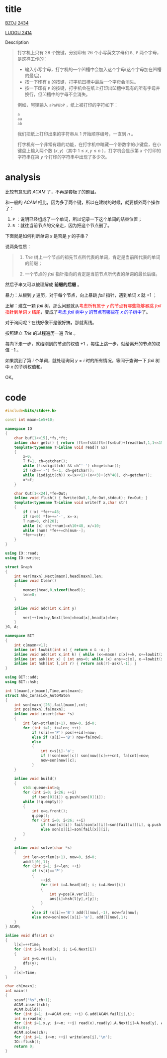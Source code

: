 # title

[BZOJ 2434](https://lydsy.com/JudgeOnline/problem.php?id=2434)

[LUOGU 2414](https://www.luogu.org/problem/P2414)

Description

>打字机上只有 $28$ 个按键，分别印有 $26$ 个小写英文字母和 `B、P` 两个字母，是这样工作的：
>
>- 输入小写字母，打字机的一个凹槽中会加入这个字母(这个字母加在凹槽的最后)。
>- 按一下印有 `B` 的按键，打字机凹槽中最后一个字母会消失。
>- 按一下印有 `P` 的按键，打字机会在纸上打印出凹槽中现有的所有字母并换行，但凹槽中的字母不会消失。
>
>例如，阿狸输入 `aPaPBbP` ，纸上被打印的字符如下：
>
>```cpp
>a
>aa
>ab
>```
>
>我们把纸上打印出来的字符串从 $1$ 开始顺序编号，一直到 $n$ 。
>
>打字机有一个非常有趣的功能，在打字机中暗藏一个带数字的小键盘，在小键盘上输入两个数 $(x,y)$（其中 $1\leqslant x,y\leqslant n$ ），打字机会显示第 $x$ 个打印的字符串在第 $y$ 个打印的字符串中出现了多少次。

# analysis

比较有意思的 $ACAM$ 了，不再是套板子的题目。

和一般的 $ACAM$ 相比，因为多了两个键，所以在建树的时候，就要额外两个操作了：

1. `P` ：说明已经组成了一个单词，所以记录一下这个单词的结束位置；
2. `B` ：就往当前节点的父亲走，因为把这个节点删了。

下面就是如何判断单词 $x$ 是否是 $y$ 的子串？

说两条性质：

> 1. $Trie$ 树上一个节点的祖先节点所代表的单词，肯定是当前所代表的单词的前缀；
>
> 2. 一个节点的 $fail$ 指针指向的肯定是当前节点所代表的单词的最长后缀。

然后子串又可以被理解成 **前缀的后缀** 。

暴力：从根到 $y$ 遍历，对于每个节点，向上暴跳 $fail$ 指针，遇到单词 $x$ 就 $+1$ ；

正解：建立一颗 $fail$ 树，那么问题就从<font color=red>考虑所有属于 $y$ 的节点有哪些能够暴跳 $fail$ 指针到单词 $x$ 结尾</font>，变成了<font color=blue>考虑 $fail$ 树中 $y$ 的节点有哪些在 $x$ 的子树中</font>了。

对于询问呢？在线好像不是很好搞，那就离线。

按照建立 $Trie$ 的过程遍历一遍 $Trie$ 。

每向下走一步，就给刚到的节点的权值 $+1$ ，每往上跳一步，就给离开的节点的权值 $-1$ 。

如果跳到了第 $i$ 个单词，就处理询问 $y=i$ 时的所有情况，等同于查询一下 $fail$ 树中 $x$ 的子树权值和。

OK。

# code

```cpp
#include<bits/stdc++.h>

const int maxn=1e5+10;

namespace IO
{
	char buf[1<<15],*fs,*ft;
	inline char getc() { return (ft==fs&&(ft=(fs=buf)+fread(buf,1,1<<15,stdin),ft==fs))?0:*fs++; }
	template<typename T>inline void read(T &x)
	{
		x=0;
		T f=1, ch=getchar();
		while (!isdigit(ch) && ch^'-') ch=getchar();
		if (ch=='-') f=-1, ch=getchar();
		while (isdigit(ch)) x=(x<<1)+(x<<3)+(ch^48), ch=getchar();
		x*=f;
	}

	char Out[1<<24],*fe=Out;
	inline void flush() { fwrite(Out,1,fe-Out,stdout); fe=Out; }
	template<typename T>inline void write(T x,char str)
	{
		if (!x) *fe++=48;
		if (x<0) *fe++='-', x=-x;
		T num=0, ch[20];
		while (x) ch[++num]=x%10+48, x/=10;
		while (num) *fe++=ch[num--];
		*fe++=str;
	}
}

using IO::read;
using IO::write;

struct Graph
{
	int ver[maxn],Next[maxn],head[maxn],len;
	inline void Clear()
	{
		memset(head,0,sizeof(head));
		len=0;
	}

	inline void add(int x,int y)
	{
		ver[++len]=y,Next[len]=head[x],head[x]=len;
	}
}G, A;

namespace BIT
{
	int c[maxn<<1];
	inline int lowbit(int x) { return x & -x; }
	inline void add(int x,int k) { while (x<=maxn) c[x]+=k, x+=lowbit(x); }
	inline int ask(int x) { int ans=0; while (x) ans+=c[x], x-=lowbit(x); return ans; }
	inline int hsh(int l,int r) { return ask(r)-ask(l-1); }
}

using BIT::add;
using BIT::hsh;

int l[maxn],r[maxn],Time,ans[maxn];
struct Aho_Corasick_AutoMaton
{
	int son[maxn][26],fail[maxn],cnt;
	int pos[maxn],fa[maxn];
	inline void insert(char *s)
	{
		int len=strlen(s+1), now=0, id=0;
		for (int i=1; i<=len; ++i)
			if (s[i]=='P') pos[++id]=now;
			else if (s[i]=='B') now=fa[now];
			else
			{
				int c=s[i]-'a';
				if (!son[now][c]) son[now][c]=++cnt, fa[cnt]=now;
				now=son[now][c];
			}
	}

	inline void build()
	{
		std::queue<int>q;
		for (int i=0; i<26; ++i)
			if (son[0][i]) q.push(son[0][i]);
		while (!q.empty())
		{
			int x=q.front();
			q.pop();
			for (int i=0; i<26; ++i)
				if (son[x][i]) fail[son[x][i]]=son[fail[x]][i], q.push(son[x][i]);
				else son[x][i]=son[fail[x]][i];
		}
	}

	inline void solve(char *s)
	{
		int len=strlen(s+1), now=0, id=0;
		add(l[0],1);
		for (int i=1; i<=len; ++i)
			if (s[i]=='P')
			{
				++id;
				for (int i=A.head[id]; i; i=A.Next[i])
				{
					int y=pos[A.ver[i]];
					ans[i]=hsh(l[y],r[y]);
				}
			}
			else if (s[i]=='B') add(l[now],-1), now=fa[now];
			else now=son[now][s[i]-'a'], add(l[now],1);
	}
} ACAM;

inline void dfs(int x)
{
	l[x]=++Time;
	for (int i=G.head[x]; i; i=G.Next[i])
	{
		int y=G.ver[i];
		dfs(y);
	}
	r[x]=Time;
}

char ch[maxn];
int main()
{
	scanf("%s",ch+1);
	ACAM.insert(ch);
	ACAM.build();
	for (int i=1; i<=ACAM.cnt; ++i) G.add(ACAM.fail[i],i);
	int m;read(m);
	for (int i=1,x,y; i<=m; ++i) read(x),read(y),A.Next[i]=A.head[y], A.head[y]=i, A.ver[i]=x;
	dfs(0);
	ACAM.solve(ch);
	for (int i=1; i<=m; ++i) write(ans[i],'\n');
	IO::flush();
	return 0;
}
```